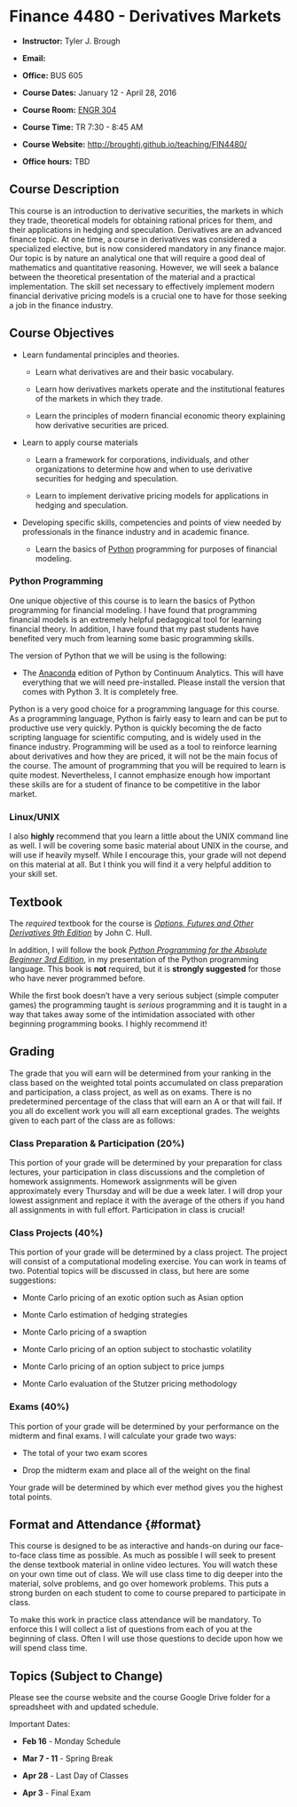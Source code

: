 ---
...

Finance 4480 - Derivatives Markets
==================================

-   **Instructor:** Tyler J. Brough

-   **Email:** [](mailto:tyler.brough@aggiemail.usu.edu)

-   **Office:** BUS 605

-   **Course Dates:** January 12 - April 28, 2016

-   **Course Room:** [ENGR 304](https://www.usu.edu/map/index.cfm?id=32)

-   **Course Time:** TR 7:30 - 8:45 AM

-   **Course Website:** <http://broughtj.github.io/teaching/FIN4480/>

-   **Office hours:** TBD

Course Description
------------------

This course is an introduction to derivative securities, the markets in
which they trade, theoretical models for obtaining rational prices for
them, and their applications in hedging and speculation. Derivatives are
an advanced finance topic. At one time, a course in derivatives was
considered a specialized elective, but is now considered mandatory in
any finance major. Our topic is by nature an analytical one that will
require a good deal of mathematics and quantitative reasoning. However,
we will seek a balance between the theoretical presentation of the
material and a practical implementation. The skill set necessary to
effectively implement modern financial derivative pricing models is a
crucial one to have for those seeking a job in the finance industry.

Course Objectives
-----------------

-   Learn fundamental principles and theories.

    -   Learn what derivatives are and their basic vocabulary.

    -   Learn how derivatives markets operate and the institutional
        features of the markets in which they trade.

    -   Learn the principles of modern financial economic theory
        explaining how derivative securities are priced.

-   Learn to apply course materials

    -   Learn a framework for corporations, individuals, and other
        organizations to determine how and when to use derivative
        securities for hedging and speculation.

    -   Learn to implement derivative pricing models for applications in
        hedging and speculation.

-   Developing specific skills, competencies and points of view needed
    by professionals in the finance industry and in academic finance.

    -   Learn the basics of [Python](https://www.python.org/)
        programming for purposes of financial modeling.

### Python Programming

One unique objective of this course is to learn the basics of Python
programming for financial modeling. I have found that programming
financial models is an extremely helpful pedagogical tool for learning
financial theory. In addition, I have found that my past students have
benefited very much from learning some basic programming skills.

The version of Python that we will be using is the following:

-   The [Anaconda](https://store.continuum.io/cshop/anaconda/) edition
    of Python by Continuum Analytics. This will have everything that we
    will need pre-installed. Please install the version that comes with
    Python 3. It is completely free.

Python is a very good choice for a programming language for this course.
As a programming language, Python is fairly easy to learn and can be put
to productive use very quickly. Python is quickly becoming the de facto
scripting language for scientific computing, and is widely used in the
finance industry. Programming will be used as a tool to reinforce
learning about derivatives and how they are priced, it will not be the
main focus of the course. The amount of programming that you will be
required to learn is quite modest. Nevertheless, I cannot emphasize
enough how important these skills are for a student of finance to be
competitive in the labor market.

### Linux/UNIX

I also **highly** recommend that you learn a little about the UNIX
command line as well. I will be covering some basic material about UNIX
in the course, and will use if heavily myself. While I encourage this,
your grade will not depend on this material at all. But I think you will
find it a very helpful addition to your skill set.

Textbook
--------

The *required* textbook for the course is *[Options, Futures and Other
Derivatives 9th Edition](http://goo.gl/G5O2fx)* by John C. Hull.

In addition, I will follow the book *[Python Programming for the
Absolute Beginner 3rd Edition](http://goo.gl/iipcHA)*, in my
presentation of the Python programming language. This book is **not**
required, but it is **strongly suggested** for those who have never
programmed before.

While the first book doesn’t have a very serious subject (simple
computer games) the programming taught is *serious* programming and it
is taught in a way that takes away some of the intimidation associated
with other beginning programming books. I highly recommend it!

Grading
-------

The grade that you will earn will be determined from your ranking in the
class based on the weighted total points accumulated on class
preparation and participation, a class project, as well as on exams.
There is no predetermined percentage of the class that will earn an A or
that will fail. If you all do excellent work you will all earn
exceptional grades. The weights given to each part of the class are as
follows:

### Class Preparation & Participation (20%)

This portion of your grade will be determined by your preparation for
class lectures, your participation in class discussions and the
completion of homework assignments. Homework assignments will be given
approximately every Thursday and will be due a week later. I will drop
your lowest assignment and replace it with the average of the others if
you hand all assignments in with full effort. Participation in class is
crucial!

### Class Projects (40%)

This portion of your grade will be determined by a class project. The
project will consist of a computational modeling exercise. You can work
in teams of two. Potential topics will be discussed in class, but here
are some suggestions:

-   Monte Carlo pricing of an exotic option such as Asian option

-   Monte Carlo estimation of hedging strategies

-   Monte Carlo pricing of a swaption

-   Monte Carlo pricing of an option subject to stochastic volatility

-   Monte Carlo pricing of an option subject to price jumps

-   Monte Carlo evaluation of the Stutzer pricing methodology

### Exams (40%)

This portion of your grade will be determined by your performance on the
midterm and final exams. I will calculate your grade two ways:

-   The total of your two exam scores

-   Drop the midterm exam and place all of the weight on the final

Your grade will be determined by which ever method gives you the highest
total points.

Format and Attendance {#format}
---------------------

This course is designed to be as interactive and hands-on during our
face-to-face class time as possible. As much as possible I will seek to
present the dense textbook material in online video lectures. You will
watch these on your own time out of class. We will use class time to dig
deeper into the material, solve problems, and go over homework problems.
This puts a strong burden on each student to come to course prepared to
participate in class.

To make this work in practice class attendance will be mandatory. To
enforce this I will collect a list of questions from each of you at the
beginning of class. Often I will use those questions to decide upon how
we will spend class time.

Topics (Subject to Change)
--------------------------

Please see the course website and the course Google Drive folder for a
spreadsheet with and updated schedule.

Important Dates:

-   **Feb 16** - Monday Schedule

-   **Mar 7 - 11** - Spring Break

-   **Apr 28** - Last Day of Classes

-   **Apr 3** - Final Exam
